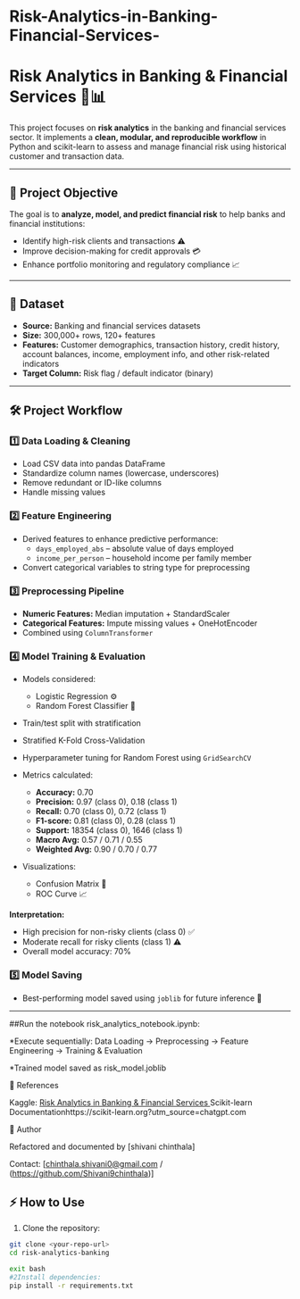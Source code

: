 # Risk-Analytics-in-Banking-Financial-Services-
# Risk Analytics in Banking & Financial Services 🏦📊

This project focuses on **risk analytics** in the banking and financial services sector. It implements a **clean, modular, and reproducible workflow** in Python and scikit-learn to assess and manage financial risk using historical customer and transaction data.

---

## 📌 Project Objective

The goal is to **analyze, model, and predict financial risk** to help banks and financial institutions:

- Identify high-risk clients and transactions ⚠️  
- Improve decision-making for credit approvals 💳  
- Enhance portfolio monitoring and regulatory compliance 📈  

---

## 📂 Dataset

- **Source:** Banking and financial services datasets  
- **Size:** 300,000+ rows, 120+ features  
- **Features:** Customer demographics, transaction history, credit history, account balances, income, employment info, and other risk-related indicators  
- **Target Column:** Risk flag / default indicator (binary)  

---

## 🛠 Project Workflow

### 1️⃣ Data Loading & Cleaning
- Load CSV data into pandas DataFrame  
- Standardize column names (lowercase, underscores)  
- Remove redundant or ID-like columns  
- Handle missing values  

### 2️⃣ Feature Engineering
- Derived features to enhance predictive performance:
  - `days_employed_abs` – absolute value of days employed  
  - `income_per_person` – household income per family member  
- Convert categorical variables to string type for preprocessing  

### 3️⃣ Preprocessing Pipeline
- **Numeric Features:** Median imputation + StandardScaler  
- **Categorical Features:** Impute missing values + OneHotEncoder  
- Combined using `ColumnTransformer`  

### 4️⃣ Model Training & Evaluation
- Models considered:
  - Logistic Regression ⚙️  
  - Random Forest Classifier 🌲  
- Train/test split with stratification  
- Stratified K-Fold Cross-Validation  
- Hyperparameter tuning for Random Forest using `GridSearchCV`  
- Metrics calculated:
  - **Accuracy:** 0.70  
  - **Precision:** 0.97 (class 0), 0.18 (class 1)  
  - **Recall:** 0.70 (class 0), 0.72 (class 1)  
  - **F1-score:** 0.81 (class 0), 0.28 (class 1)  
  - **Support:** 18354 (class 0), 1646 (class 1)  
  - **Macro Avg:** 0.57 / 0.71 / 0.55  
  - **Weighted Avg:** 0.90 / 0.70 / 0.77  

- Visualizations:
  - Confusion Matrix 🧮  
  - ROC Curve 📈  

**Interpretation:**  
- High precision for non-risky clients (class 0) ✅  
- Moderate recall for risky clients (class 1) ⚠️  
- Overall model accuracy: 70%  

### 5️⃣ Model Saving
- Best-performing model saved using `joblib` for future inference 💾  

---

##Run the notebook risk_analytics_notebook.ipynb:

*Execute sequentially: Data Loading → Preprocessing → Feature Engineering → Training & Evaluation

*Trained model saved as risk_model.joblib

🔗 References

Kaggle: [Risk Analytics in Banking & Financial Services
](https://www.kaggle.com?utm_source=chatgpt.com)
Scikit-learn Documentationhttps://scikit-learn.org?utm_source=chatgpt.com

👤 Author

Refactored and documented by [shivani chinthala]

Contact: [chinthala.shivani0@gmail.com / (https://github.com/Shivani9chinthala)]
## ⚡ How to Use

1. Clone the repository:
```bash
git clone <your-repo-url>
cd risk-analytics-banking

exit bash 
#2Install dependencies:
pip install -r requirements.txt


